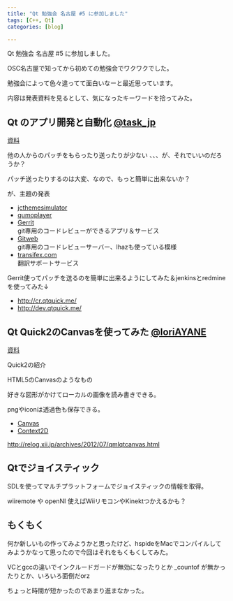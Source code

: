 ```yaml
---
title: "Qt 勉強会 名古屋 #5 に参加しました"
tags: [C++, Qt]
categories: [blog]

---
```


Qt 勉強会 名古屋 #5 に参加しました。

OSC名古屋で知ってから初めての勉強会でワクワクでした。

勉強会によって色々違ってて面白いなーと最近思っています。

内容は発表資料を見るとして、気になったキーワードを拾ってみた。

## Qt のアプリ開発と自動化 [@task_jp][1]

[資料][2]

他の人からのパッチをもらったり送ったりが少ない 、、、が、それでいいのだろうか？

パッチ送ったりするのは大変、なので、もっと簡単に出来ないか？

が、主題の発表

  * [jcthemesimulator][3]
  * [qumoplayer][4]
  * [Gerrit][5]  
    git専用のコードレビューができるアプリ＆サービス
  * [Gitweb][6]  
    git専用のコードレビューサーバー、lhazも使っている模様
  * [transifex.com][7]  
    翻訳サポートサービス

Gerrit使ってパッチを送るのを簡単に出来るようにしてみた＆jenkinsとredmineを使ってみた↓

  * <http://cr.qtquick.me/>
  * <http://dev.qtquick.me/>

## Qt Quick2のCanvasを使ってみた [@IoriAYANE][8]

[資料][9]

Quick2の紹介

HTML5のCanvasのようなもの

好きな図形がかけてローカルの画像を読み書きできる。

pngやiconは透過色も保存できる。

  * [Canvas][10]
  * [Context2D][11]

http://relog.xii.jp/archives/2012/07/qmlqtcanvas.html

## Qtでジョイスティック

SDLを使ってマルチプラットフォームでジョイスティックの情報を取得。

wiiremote や openNI 使えばWiiリモコンやKinektつかえるかも？

## もくもく

何か新しいもの作ってみようかと思ったけど、hspideをMacでコンパイルしてみようかなって思ったので今回はそれをもくもくしてみた。

VCとgccの違いでインクルードガードが無効になったりとか _countof が無かったりとか、いろいろ面倒だorz

ちょっと時間が短かったのであまり進まなかった。

 [1]: http://www.twitter.com/task_jp
 [2]: https://t.co/w994veGf
 [3]: http://code.google.com/p/jcthemesimulator/
 [4]: https://gitorious.org/qumoplayer
 [5]: http://code.google.com/p/gerrit/
 [6]: https://git.wiki.kernel.org/index.php/Gitweb
 [7]: https://www.transifex.com/
 [8]: http://www.twitter.com/IoriAYANE
 [9]: http://t.co/szfRkdBM
 [10]: http://doc-snapshot.qt-project.org/5.0/qml-qtquick2-canvas.html
 [11]: http://doc-snapshot.qt-project.org/5.0/qml-qtquick2-context2d.html
